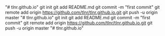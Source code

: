 "# tlnr.github.io"  git init git add README.md git commit -m "first commit" git remote add origin https://github.com/tlnr/tlnr.github.io.git git push -u origin master
"# tlnr.github.io"  git init git add README.md git commit -m "first commit" git remote add origin https://github.com/tlnr/tlnr.github.io.git git push -u origin master
"# tlnr.github.io" 
